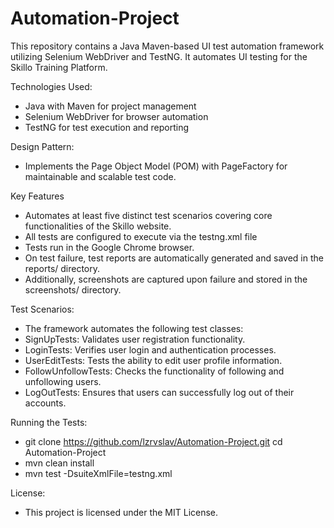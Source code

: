 # Automation-Project
This repository contains a Java Maven-based UI test automation framework utilizing Selenium WebDriver and TestNG. It automates UI testing for the Skillo Training Platform.

Technologies Used:

 - Java with Maven for project management
 - Selenium WebDriver for browser automation
 - TestNG for test execution and reporting

Design Pattern:

 - Implements the Page Object Model (POM) with PageFactory for maintainable and scalable test code.

Key Features

 - Automates at least five distinct test scenarios covering core functionalities of the Skillo website.
 - All tests are configured to execute via the testng.xml file
 - Tests run in the Google Chrome browser.
 - On test failure, test reports are automatically generated and saved in the reports/ directory.
 - Additionally, screenshots are captured upon failure and stored in the screenshots/ directory.



Test Scenarios:

 - The framework automates the following test classes:
 - SignUpTests: Validates user registration functionality.
 - LoginTests: Verifies user login and authentication processes.
 - UserEditTests: Tests the ability to edit user profile information.
 - FollowUnfollowTests: Checks the functionality of following and unfollowing users.
 - LogOutTests: Ensures that users can successfully log out of their accounts.

Running the Tests:

 - git clone https://github.com/lzrvslav/Automation-Project.git
   cd Automation-Project
 - mvn clean install
 - mvn test -DsuiteXmlFile=testng.xml

License:

 - This project is licensed under the MIT License.